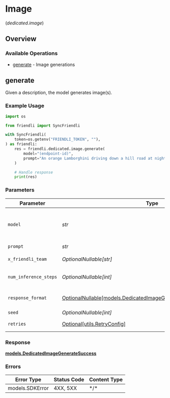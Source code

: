 # Image
(*dedicated.image*)

## Overview

### Available Operations

* [generate](#generate) - Image generations

## generate

Given a description, the model generates image(s).

### Example Usage

```python
import os

from friendli import SyncFriendli

with SyncFriendli(
    token=os.getenv("FRIENDLI_TOKEN", ""),
) as friendli:
    res = friendli.dedicated.image.generate(
        model="(endpoint-id)",
        prompt="An orange Lamborghini driving down a hill road at night with a beautiful ocean view in the background.",
    )

    # Handle response
    print(res)
```

### Parameters

| Parameter                                                                                                                                                                           | Type                                                                                                                                                                                | Required                                                                                                                                                                            | Description                                                                                                                                                                         | Example                                                                                                                                                                             |
| ----------------------------------------------------------------------------------------------------------------------------------------------------------------------------------- | ----------------------------------------------------------------------------------------------------------------------------------------------------------------------------------- | ----------------------------------------------------------------------------------------------------------------------------------------------------------------------------------- | ----------------------------------------------------------------------------------------------------------------------------------------------------------------------------------- | ----------------------------------------------------------------------------------------------------------------------------------------------------------------------------------- |
| `model`                                                                                                                                                                             | *str*                                                                                                                                                                               | :heavy_check_mark:                                                                                                                                                                  | ID of target endpoint. If you want to send request to specific adapter, use the format "YOUR_ENDPOINT_ID:YOUR_ADAPTER_ROUTE". Otherwise, you can just use "YOUR_ENDPOINT_ID" alone. | (endpoint-id)                                                                                                                                                                       |
| `prompt`                                                                                                                                                                            | *str*                                                                                                                                                                               | :heavy_check_mark:                                                                                                                                                                  | A text description of the desired image(s).                                                                                                                                         |                                                                                                                                                                                     |
| `x_friendli_team`                                                                                                                                                                   | *OptionalNullable[str]*                                                                                                                                                             | :heavy_minus_sign:                                                                                                                                                                  | ID of team to run requests as (optional parameter).                                                                                                                                 |                                                                                                                                                                                     |
| `num_inference_steps`                                                                                                                                                               | *OptionalNullable[int]*                                                                                                                                                             | :heavy_minus_sign:                                                                                                                                                                  | The number of inference steps to use during image generation. Supported range: [1, 10]. Defaults to 4.                                                                              |                                                                                                                                                                                     |
| `response_format`                                                                                                                                                                   | [OptionalNullable[models.DedicatedImageGenerationBodyResponseFormat]](../../models/dedicatedimagegenerationbodyresponseformat.md)                                                   | :heavy_minus_sign:                                                                                                                                                                  | The format in which the generated image(s) will be returned. One of `url(default)`, `raw`, `png`, `jpeg`, and `jpg`.                                                                |                                                                                                                                                                                     |
| `seed`                                                                                                                                                                              | *OptionalNullable[int]*                                                                                                                                                             | :heavy_minus_sign:                                                                                                                                                                  | The seed to use for image generation.                                                                                                                                               |                                                                                                                                                                                     |
| `retries`                                                                                                                                                                           | [Optional[utils.RetryConfig]](../../models/utils/retryconfig.md)                                                                                                                    | :heavy_minus_sign:                                                                                                                                                                  | Configuration to override the default retry behavior of the client.                                                                                                                 |                                                                                                                                                                                     |

### Response

**[models.DedicatedImageGenerateSuccess](../../models/dedicatedimagegeneratesuccess.md)**

### Errors

| Error Type      | Status Code     | Content Type    |
| --------------- | --------------- | --------------- |
| models.SDKError | 4XX, 5XX        | \*/\*           |